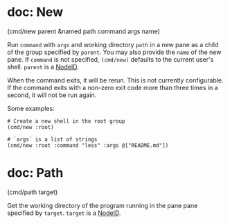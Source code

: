 # doc: New

(cmd/new parent &named path command args name)

Run `command` with `args` and working directory `path` in a new pane as a child of the group specified by `parent`. You may also provide the `name` of the new pane. If `command` is not specified, `(cmd/new)` defaults to the current user's shell. `parent` is a [NodeID](/api.md#nodeid).

When the command exits, it will be rerun. This is not currently configurable. If the command exits with a non-zero exit code more than three times in a second, it will not be run again.

Some examples:

```janet
# Create a new shell in the root group
(cmd/new :root)

# `args` is a list of strings
(cmd/new :root :command "less" :args @["README.md"])
```

# doc: Path

(cmd/path target)

Get the working directory of the program running in the pane pane specified by `target`. `target` is a [NodeID](/api.md#nodeid).
